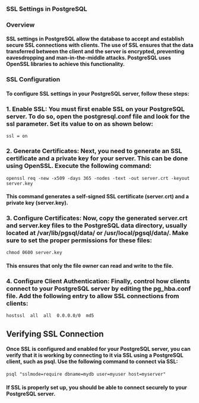 ### SSL Settings in PostgreSQL

### Overview

#### SSL settings in PostgreSQL allow the database to accept and establish secure SSL connections with clients. The use of SSL ensures that the data transferred between the client and the server is encrypted, preventing eavesdropping and man-in-the-middle attacks. PostgreSQL uses OpenSSL libraries to achieve this functionality.

### SSL Configuration

#### To configure SSL settings in your PostgreSQL server, follow these steps:

### 1. Enable SSL: You must first enable SSL on your PostgreSQL server. To do so, open the postgresql.conf file and look for the ssl parameter. Set its value to on as shown below:
```
ssl = on
```
### 2. Generate Certificates: Next, you need to generate an SSL certificate and a private key for your server. This can be done using OpenSSL. Execute the following command:
```
openssl req -new -x509 -days 365 -nodes -text -out server.crt -keyout server.key
```
#### This command generates a self-signed SSL certificate (server.crt) and a private key (server.key).

### 3. Configure Certificates: Now, copy the generated server.crt and server.key files to the PostgreSQL data directory, usually located at /var/lib/pgsql/data/ or /usr/local/pgsql/data/. Make sure to set the proper permissions for these files:
```
chmod 0600 server.key
```
#### This ensures that only the file owner can read and write to the file.

### 4. Configure Client Authentication: Finally, control how clients connect to your PostgreSQL server by editing the pg_hba.conf file. Add the following entry to allow SSL connections from clients:
```
hostssl  all  all  0.0.0.0/0  md5
```
## Verifying SSL Connection

#### Once SSL is configured and enabled for your PostgreSQL server, you can verify that it is working by connecting to it via SSL using a PostgreSQL client, such as psql. Use the following command to connect via SSL:
```
psql "sslmode=require dbname=mydb user=myuser host=myserver"
```
#### If SSL is properly set up, you should be able to connect securely to your PostgreSQL server.